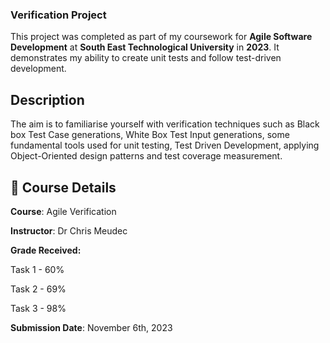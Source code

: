 ### Verification Project
This project was completed as part of my coursework for **Agile Software Development** at **South East Technological University** in **2023**. It demonstrates my ability to create unit tests and follow test-driven development.

## Description
The aim is to familiarise yourself with verification techniques such as Black box Test Case generations, White Box Test Input generations, some fundamental tools used for unit testing, Test Driven Development, applying Object-Oriented design patterns and test coverage measurement.

## 📅 Course Details
**Course**: Agile Verification

**Instructor**: Dr Chris Meudec

**Grade Received:** 

Task 1 - 60%

Task 2 - 69%

Task 3 - 98%

**Submission Date**: November 6th, 2023
